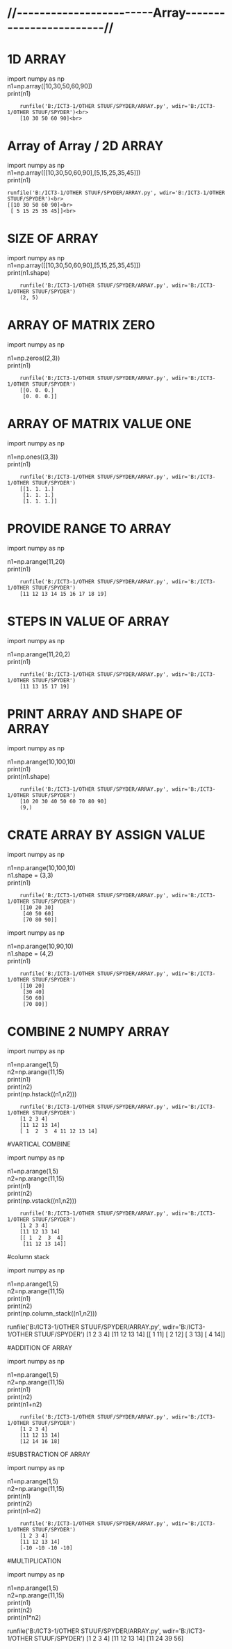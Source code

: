# //------------------------Array------------------------//

# 1D ARRAY

import numpy as np<br>
n1=np.array([10,30,50,60,90])
<br>print(n1)

        runfile('B:/ICT3-1/OTHER STUUF/SPYDER/ARRAY.py', wdir='B:/ICT3-1/OTHER STUUF/SPYDER')<br>
        [10 30 50 60 90]<br>

# Array of Array / 2D ARRAY

import numpy as np<br>
n1=np.array([[10,30,50,60,90],[5,15,25,35,45]])
<br>print(n1)

    runfile('B:/ICT3-1/OTHER STUUF/SPYDER/ARRAY.py', wdir='B:/ICT3-1/OTHER STUUF/SPYDER')<br>
    [[10 30 50 60 90]<br>
     [ 5 15 25 35 45]]<br>

# SIZE OF ARRAY

import numpy as np<br>
n1=np.array([[10,30,50,60,90],[5,15,25,35,45]])
<br>print(n1.shape)

        runfile('B:/ICT3-1/OTHER STUUF/SPYDER/ARRAY.py', wdir='B:/ICT3-1/OTHER STUUF/SPYDER')
        (2, 5)

# ARRAY OF MATRIX ZERO

import numpy as np

n1=np.zeros((2,3))<br>
print(n1)

        runfile('B:/ICT3-1/OTHER STUUF/SPYDER/ARRAY.py', wdir='B:/ICT3-1/OTHER STUUF/SPYDER')
        [[0. 0. 0.]
         [0. 0. 0.]]

# ARRAY OF MATRIX VALUE ONE

import numpy as np

n1=np.ones((3,3))<br>
print(n1)

        runfile('B:/ICT3-1/OTHER STUUF/SPYDER/ARRAY.py', wdir='B:/ICT3-1/OTHER STUUF/SPYDER')
        [[1. 1. 1.]
         [1. 1. 1.]
         [1. 1. 1.]]

# PROVIDE RANGE TO ARRAY

import numpy as np

n1=np.arange(11,20)<br>
print(n1)

        runfile('B:/ICT3-1/OTHER STUUF/SPYDER/ARRAY.py', wdir='B:/ICT3-1/OTHER STUUF/SPYDER')
        [11 12 13 14 15 16 17 18 19]

# STEPS IN VALUE OF ARRAY

import numpy as np

n1=np.arange(11,20,2)<br>
print(n1)

        runfile('B:/ICT3-1/OTHER STUUF/SPYDER/ARRAY.py', wdir='B:/ICT3-1/OTHER STUUF/SPYDER')
        [11 13 15 17 19]

# PRINT ARRAY AND SHAPE OF ARRAY

import numpy as np

n1=np.arange(10,100,10)
<br>print(n1)
<br>print(n1.shape)

        runfile('B:/ICT3-1/OTHER STUUF/SPYDER/ARRAY.py', wdir='B:/ICT3-1/OTHER STUUF/SPYDER')
        [10 20 30 40 50 60 70 80 90]
        (9,)

# CRATE ARRAY BY ASSIGN VALUE

import numpy as np

n1=np.arange(10,100,10)
<br>n1.shape = (3,3)
<br>print(n1)

        runfile('B:/ICT3-1/OTHER STUUF/SPYDER/ARRAY.py', wdir='B:/ICT3-1/OTHER STUUF/SPYDER')
        [[10 20 30]
         [40 50 60]
         [70 80 90]]

import numpy as np

n1=np.arange(10,90,10)
<br>n1.shape = (4,2)
<br>print(n1)


        runfile('B:/ICT3-1/OTHER STUUF/SPYDER/ARRAY.py', wdir='B:/ICT3-1/OTHER STUUF/SPYDER')
        [[10 20]
         [30 40]
         [50 60]
         [70 80]]
         
# COMBINE 2 NUMPY ARRAY

import numpy as np

n1=np.arange(1,5)
<br>n2=np.arange(11,15)
<br>print(n1)
<br>print(n2)
<br>print(np.hstack((n1,n2)))

        runfile('B:/ICT3-1/OTHER STUUF/SPYDER/ARRAY.py', wdir='B:/ICT3-1/OTHER STUUF/SPYDER')
        [1 2 3 4]
        [11 12 13 14]
        [ 1  2  3  4 11 12 13 14]

#VARTICAL COMBINE

import numpy as np

n1=np.arange(1,5)
<br>n2=np.arange(11,15)
<br>print(n1)
<br>print(n2)
<br>print(np.vstack((n1,n2)))

        runfile('B:/ICT3-1/OTHER STUUF/SPYDER/ARRAY.py', wdir='B:/ICT3-1/OTHER STUUF/SPYDER')
        [1 2 3 4]
        [11 12 13 14]
        [[ 1  2  3  4]
         [11 12 13 14]]

#column stack

import numpy as np

n1=np.arange(1,5)
<br>n2=np.arange(11,15)
<br>print(n1)
<br>print(n2)
<br>print(np.column_stack((n1,n2)))

runfile('B:/ICT3-1/OTHER STUUF/SPYDER/ARRAY.py', wdir='B:/ICT3-1/OTHER STUUF/SPYDER')
[1 2 3 4]
[11 12 13 14]
[[ 1 11]
 [ 2 12]
 [ 3 13]
 [ 4 14]]

#ADDITION OF ARRAY

import numpy as np

n1=np.arange(1,5)
<br>n2=np.arange(11,15)
<br>print(n1)
<br>print(n2)
<br>print(n1+n2)

        runfile('B:/ICT3-1/OTHER STUUF/SPYDER/ARRAY.py', wdir='B:/ICT3-1/OTHER STUUF/SPYDER')
        [1 2 3 4]
        [11 12 13 14]
        [12 14 16 18]

#SUBSTRACTION OF ARRAY

import numpy as np

n1=np.arange(1,5)
<br>n2=np.arange(11,15)
<br>print(n1)
<br>print(n2)
<br>print(n1-n2)

        runfile('B:/ICT3-1/OTHER STUUF/SPYDER/ARRAY.py', wdir='B:/ICT3-1/OTHER STUUF/SPYDER')
        [1 2 3 4]
        [11 12 13 14]
        [-10 -10 -10 -10]

#MULTIPLICATION

import numpy as np

n1=np.arange(1,5)
<br>n2=np.arange(11,15)
<br>print(n1)
<br>print(n2)
<br>print(n1*n2)

runfile('B:/ICT3-1/OTHER STUUF/SPYDER/ARRAY.py', wdir='B:/ICT3-1/OTHER STUUF/SPYDER')
[1 2 3 4]
[11 12 13 14]
[11 24 39 56]

#
#
#
#
#
#
#

